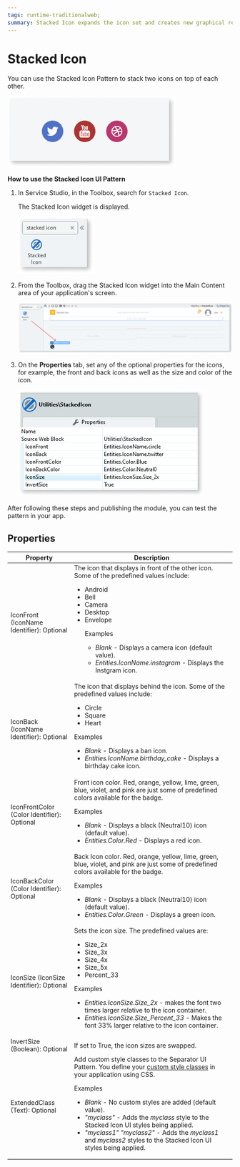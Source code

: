 ```yaml
---
tags: runtime-traditionalweb; 
summary: Stacked Icon expands the icon set and creates new graphical representation of concepts.
---
```


# Stacked Icon

You can use the Stacked Icon Pattern to stack two icons on top of each other.  

![](<images/stackedicon-8.png>)

**How to use the Stacked Icon UI Pattern**

1. In Service Studio, in the Toolbox, search for `Stacked Icon`. 

    The Stacked Icon widget is displayed.

   ![](<images/stackedicon-9-ss.png>)

1. From the Toolbox, drag the Stacked Icon widget into the Main Content area of your application's screen.

    ![](<images/stackedicon-10-ss.png>)

1. On the **Properties** tab, set any of the optional properties for the icons, for example, the front and back icons as well as the size and color of the icon. 

    ![](<images/stackedicon-7-ss.png>)

After following these steps and publishing the module, you can test the pattern in your app.

## Properties

| **Property** |  **Description** |
|---|---|
| IconFront (IconName Identifier): Optional| The icon that displays in front of the other icon. Some of the predefined values include:<p><ul><li>Android</li><li>Bell</li><li>Camera</li><li>Desktop</li><li>Envelope</li><p>Examples <ul><li>_Blank_ - Displays a camera icon (default value).</li><li>_Entities.IconName.instagram_ - Displays the Instgram icon.</li></ul></p>  |
| IconBack (IconName Identifier): Optional | The icon that displays behind the icon. Some of the predefined values include:<p><ul><li>Circle</li><li>Square</li><li>Heart</li></ul></p><p>Examples <ul><li>_Blank_ - Displays a ban icon.</li><li>_Entities.IconName.birthday_cake_ - Displays a birthday cake icon.</li></ul></p> |
| IconFrontColor (Color Identifier): Optional | Front icon color. Red, orange, yellow, lime, green, blue, violet, and pink are just some of predefined colors available for the badge. <p>Examples <ul><li>_Blank_ - Displays a black (Neutral10) icon (default value).</li><li>_Entities.Color.Red_ - Displays a red icon.</li></ul></p>  | 
| IconBackColor (Color Identifier): Optional | Back Icon color. Red, orange, yellow, lime, green, blue, violet, and pink are just some of predefined colors available for the badge. <p>Examples <ul><li>_Blank_ - Displays a black (Neutral10) icon (default value).</li><li>_Entities.Color.Green_ - Displays a green icon.</li></ul></p> |
| IconSize (IconSize Identifier): Optional| Sets the icon size. The predefined values are:<p><ul><li>Size_2x</li><li>Size_3x</li><li>Size_4x</li><li>Size_5x</li><li>Percent_33</li></ul></p><p>Examples <ul><li>_Entities.IconSize.Size_2x_ - makes the font two times larger relative to the icon container.</li><li>_Entities.IconSize.Size_Percent_33_ - Makes the font 33% larger relative to the icon container.</li></ul></p>  |
| InvertSize (Boolean): Optional | If set to True, the icon sizes are swapped. |
| ExtendedClass (Text): Optional | Add custom style classes to the Separator UI Pattern. You define your [custom style classes](../../../../../develop/ui/look-feel/css.md) in your application using CSS. <p>Examples <ul><li>_Blank_ - No custom styles are added (default value).</li><li>_"myclass"_ - Adds the _myclass_ style to the Stacked Icon UI styles being applied.</li><li>_"myclass1" "myclass2"_ - Adds the _myclass1_ and _myclass2_ styles to the Stacked Icon UI styles being applied.</li></ul></p> | 